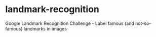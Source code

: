 # landmark-recognition
Google Landmark Recognition Challenge - Label famous (and not-so-famous) landmarks in images
